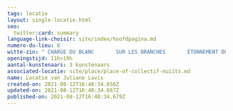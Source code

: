 ```yaml
---
tags: locatie
layout: single-locatie.html
seo:
  twitter:card: summary
language-link-choisir: site/index/hoofdpagina.md
numero-du-lieu: 8
witte-zin: " CHARGE DU BLANC       SUR LES BRANCHES       ÉTONNEMENT DU SILENCE"
openingstijd: 11h>19h
aantal-kunstenaars: 3 kunstenaars
associated-locatie: site/place/place-of-collectif-nuiits.md
name: Locatie van Juliane Lavis
created-on: 2021-08-12T16:48:34.656Z
updated-on: 2021-08-12T16:48:34.667Z
published-on: 2021-08-12T16:48:34.679Z
---
```

